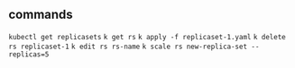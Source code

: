 ## commands
`kubectl get replicasets`
`k get rs`
`k apply -f replicaset-1.yaml`
`k delete rs replicaset-1`
`k edit rs rs-name`
`k scale rs new-replica-set --replicas=5`